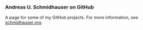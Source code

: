 ### Andreas U. Schmidhauser on GitHub

A page for some of my GitHub projects. For more information, see [schmidhauser.org](https://schmidhauser.org).

<!-- Cf. https://edwardtufte.github.io for structure and presentation of various projects -->
